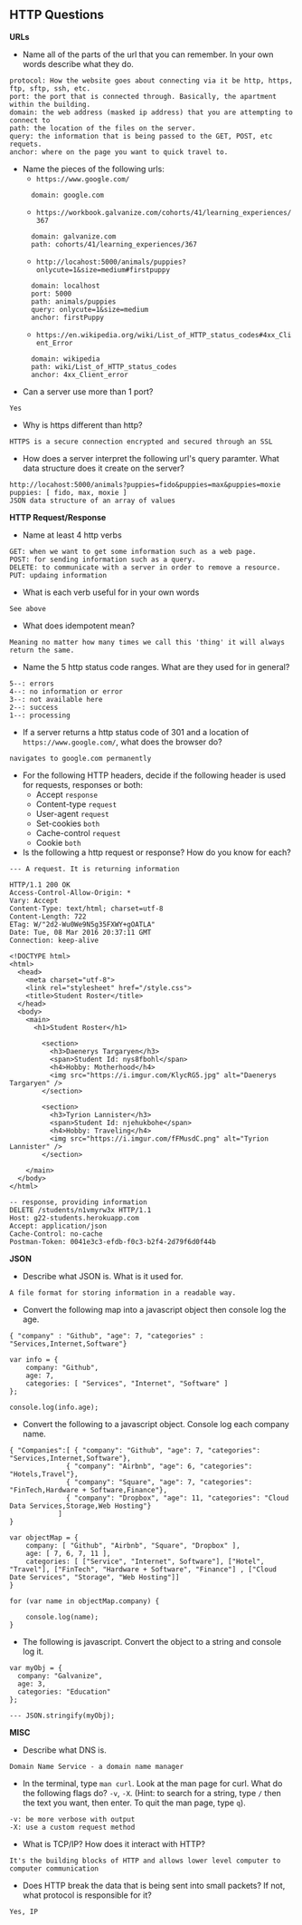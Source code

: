 ## HTTP Questions

__URLs__

* Name all of the parts of the url that you can remember.  In your own words describe what they do.
```
protocol: How the website goes about connecting via it be http, https, ftp, sftp, ssh, etc.
port: the port that is connected through. Basically, the apartment within the building.
domain: the web address (masked ip address) that you are attempting to connect to
path: the location of the files on the server.
query: the information that is being passed to the GET, POST, etc requets.
anchor: where on the page you want to quick travel to.
```
* Name the pieces of the following urls:
	* `https://www.google.com/`
	```
	  domain: google.com
	```
	* `https://workbook.galvanize.com/cohorts/41/learning_experiences/367`
	```
	  domain: galvanize.com
	  path: cohorts/41/learning_experiences/367
	```
	* `http://locahost:5000/animals/puppies?onlycute=1&size=medium#firstpuppy`
	```
	  domain: localhost
	  port: 5000
	  path: animals/puppies
	  query: onlycute=1&size=medium
	  anchor: firstPuppy
	```
	* `https://en.wikipedia.org/wiki/List_of_HTTP_status_codes#4xx_Client_Error`
	```
	  domain: wikipedia
	  path: wiki/List_of_HTTP_status_codes
	  anchor: 4xx_Client_error
	```
* Can a server use more than 1 port?
```
Yes
```
* Why is https different than http?
```
HTTPS is a secure connection encrypted and secured through an SSL
```
* How does a server interpret the following url's query paramter.  What data structure does it create on the server?

```
http://locahost:5000/animals?puppies=fido&puppies=max&puppies=moxie
puppies: [ fido, max, moxie ]
JSON data structure of an array of values
```

__HTTP Request/Response__

* Name at least 4 http verbs
```
GET: when we want to get some information such as a web page.
POST: for sending information such as a query.
DELETE: to communicate with a server in order to remove a resource.
PUT: updaing information
```
* What is each verb useful for in your own words
```
See above
```
* What does idempotent mean?
```
Meaning no matter how many times we call this 'thing' it will always return the same.
```
* Name the 5 http status code ranges.  What are they used for in general?
```
5--: errors
4--: no information or error
3--: not available here
2--: success
1--: processing
```
* If a server returns a http status code of 301 and a location of `https://www.google.com/`, what does the browser do?
```
navigates to google.com permanently
```
* For the following HTTP headers, decide if the following header is used for requests, responses or both:
	* Accept ``` response ```
	* Content-type ``` request ```
	* User-agent ``` request ```
	* Set-cookies ``` both ```
	* Cache-control ``` request ```
	* Cookie ``` both ```
* Is the following a http request or response?  How do you know for each?

```
--- A request. It is returning information

HTTP/1.1 200 OK
Access-Control-Allow-Origin: *
Vary: Accept
Content-Type: text/html; charset=utf-8
Content-Length: 722
ETag: W/"2d2-Wu0We9N5g35FXWY+gOATLA"
Date: Tue, 08 Mar 2016 20:37:11 GMT
Connection: keep-alive

<!DOCTYPE html>
<html>
  <head>
    <meta charset="utf-8">
    <link rel="stylesheet" href="/style.css">
    <title>Student Roster</title>
  </head>
  <body>
    <main>
      <h1>Student Roster</h1>
      
        <section>
          <h3>Daenerys Targaryen</h3>
          <span>Student Id: nys8fbohl</span>
          <h4>Hobby: Motherhood</h4>
          <img src="https://i.imgur.com/KlycRG5.jpg" alt="Daenerys Targaryen" />
        </section>
      
        <section>
          <h3>Tyrion Lannister</h3>
          <span>Student Id: njehukbohe</span>
          <h4>Hobby: Traveling</h4>
          <img src="https://i.imgur.com/fFMusdC.png" alt="Tyrion Lannister" />
        </section>
      
    </main>
  </body>
</html>
```

```
-- response, providing information
DELETE /students/n1vmyrw3x HTTP/1.1
Host: g22-students.herokuapp.com
Accept: application/json
Cache-Control: no-cache
Postman-Token: 0041e3c3-efdb-f0c3-b2f4-2d79f6d0f44b
```

__JSON__

* Describe what JSON is.  What is it used for.
```
A file format for storing information in a readable way. 
```
* Convert the following map into a javascript object then console log the age.

```
{ "company" : "Github", "age": 7, "categories" : "Services,Internet,Software"}

var info = {
	company: "Github",
	age: 7,
	categories: [ "Services", "Internet", "Software" ]
};

console.log(info.age);
```
* Convert the following to a javascript object.  Console log each company name.

```
{ "Companies":[ { "company": "Github", "age": 7, "categories": "Services,Internet,Software"},
              { "company": "Airbnb", "age": 6, "categories": "Hotels,Travel"},
              { "company": "Square", "age": 7, "categories": "FinTech,Hardware + Software,Finance"},
              { "company": "Dropbox", "age": 11, "categories": "Cloud Data Services,Storage,Web Hosting"}
            ]
}

var objectMap = {
	company: [ "Github", "Airbnb", "Square", "Dropbox" ],
	age: [ 7, 6, 7, 11 ],
	categories: [ ["Service", "Internet", Software"], ["Hotel", "Travel"], ["FinTech", "Hardware + Software", "Finance"] , ["Cloud Date Services", "Storage", "Web Hosting"]]
}

for (var name in objectMap.company) {

    console.log(name);
}
```
* The following is javascript.  Convert the object to a string and console log it.

```
var myObj = {
  company: "Galvanize",
  age: 3,
  categories: "Education"
};

--- JSON.stringify(myObj);
```
__MISC__

* Describe what DNS is.
```
Domain Name Service - a domain name manager
```
* In the terminal, type `man curl`.  Look at the man page for curl.  What do the following flags do? `-v`, `-X`.  (Hint: to search for a string, type `/` then the text you want, then enter.  To quit the man page, type `q`).
```
-v: be more verbose with output
-X: use a custom request method
```
* What is TCP/IP?  How does it interact with HTTP?
```
It's the building blocks of HTTP and allows lower level computer to computer communication
```
* Does HTTP break the data that is being sent into small packets?  If not, what protocol is responsible for it?
```
Yes, IP
```
